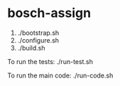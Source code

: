 # bosch-assign

1. ./bootstrap.sh
2. ./configure.sh
3. ./build.sh

To run the tests:
./run-test.sh

To run the main code:
./run-code.sh